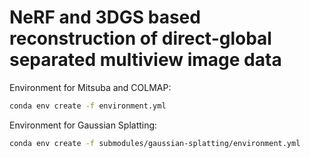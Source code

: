 # NeRF and 3DGS based reconstruction of direct-global separated multiview image data

Environment for Mitsuba and COLMAP:

```bash
conda env create -f environment.yml
```

Environment for Gaussian Splatting:

```bash
conda env create -f submodules/gaussian-splatting/environment.yml
```